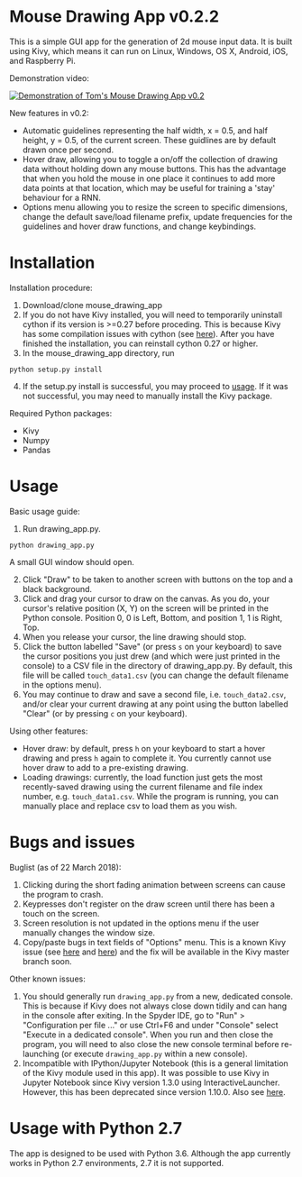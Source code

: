 # Mouse Drawing App v0.2.2
This is a simple GUI app for the generation of 2d mouse input data. It is built using Kivy, which means it can run on Linux, Windows, OS X, Android, iOS, and Raspberry Pi.

Demonstration video:

[![Demonstration of Tom's Mouse Drawing App v0.2](http://img.youtube.com/vi/pgXEHdsYymY/0.jpg)](http://www.youtube.com/watch?v=pgXEHdsYymY "Demonstration of Tom's Mouse Drawing App v0.2")

New features in v0.2:
- Automatic guidelines representing the half width, x = 0.5, and half height, y = 0.5, of the current screen. These guidlines are by default drawn once per second.
- Hover draw, allowing you to toggle a on/off the collection of drawing data without holding down any mouse buttons. This has the advantage that when you hold the mouse in one place it continues to add more data points at that location, which may be useful for training a 'stay' behaviour for a RNN.
- Options menu allowing you to resize the screen to specific dimensions, change the default save/load filename prefix, update frequencies for the guidelines and hover draw functions, and change keybindings.

# Installation

Installation procedure:
1. Download/clone mouse_drawing_app
2. If you do not have Kivy installed, you will need to temporarily uninstall cython if its version is >=0.27 before proceding. This is because Kivy has some compilation issues with cython (see [here](https://kivy.org/docs/installation/deps-cython.html#known-issues)). After you have finished the installation, you can reinstall cython 0.27 or higher.
3. In the mouse_drawing_app directory, run 
```
python setup.py install
```
4. If the setup.py install is successful, you may proceed to [usage](#usage). If it was not successful, you may need to manually install the Kivy package.

Required Python packages:
- Kivy
- Numpy
- Pandas

# Usage

Basic usage guide:
1. Run drawing_app.py.
```
python drawing_app.py
```
A small GUI window should open.

2. Click "Draw" to be taken to another screen with buttons on the top and a black background.
3. Click and drag your cursor to draw on the canvas. As you do, your cursor's relative position (X, Y) on the screen will be printed in the Python console. Position 0, 0 is Left, Bottom, and position 1, 1 is Right, Top.
4. When you release your cursor, the line drawing should stop.
5. Click the button labelled "Save" (or press `s` on your keyboard) to save the cursor positions you just drew (and which were just printed in the console) to a CSV file in the directory of drawing_app.py. By default, this file will be called `touch_data1.csv` (you can change the default filename in the options menu).
6. You may continue to draw and save a second file, i.e. `touch_data2.csv`, and/or clear your current drawing at any point using the button labelled "Clear" (or by pressing `c` on your keyboard).

Using other features:
- Hover draw: by default, press `h` on your keyboard to start a hover drawing and press `h` again to complete it. You currently cannot use hover draw to add to a pre-existing drawing.
- Loading drawings: currently, the load function just gets the most recently-saved drawing using the current filename and file index number, e.g. `touch_data1.csv`. While the program is running, you can manually place and replace csv to load them as you wish.

# Bugs and issues

Buglist (as of 22 March 2018):
1. Clicking during the short fading animation between screens can cause the program to crash.
2. Keypresses don't register on the draw screen until there has been a touch on the screen.
3. Screen resolution is not updated in the options menu if the user manually changes the window size.
4. Copy/paste bugs in text fields of "Options" menu. This is a known Kivy issue (see [here](https://github.com/kivy/kivy/pull/5579) and [here](https://stackoverflow.com/questions/46057977/copy-text-from-texit-input)) and the fix will be available in the Kivy master branch soon.

Other known issues:
1. You should generally run `drawing_app.py` from a new, dedicated console. This is because if Kivy does not always close down tidily and can hang in the console after exiting. In the Spyder IDE, go to "Run" > "Configuration per file ..." or use Ctrl+F6 and under "Console" select "Execute in a dedicated console". When you run and then close the program, you will need to also close the new console terminal before re-launching (or execute `drawing_app.py` within a new console).
2. Incompatible with IPython/Jupyter Notebook (this is a general limitation of the Kivy module used in this app). It was possible to use Kivy in Jupyter Notebook since Kivy version 1.3.0 using InteractiveLauncher. However, this has been deprecated since version 1.10.0. Also see [here](https://stackoverflow.com/questions/36361742/connect-a-jupyter-notebook-to-a-running-python-app/).

# Usage with Python 2.7
The app is designed to be used with Python 3.6. Although the app currently works in Python 2.7 environments, 2.7 it is not supported.

